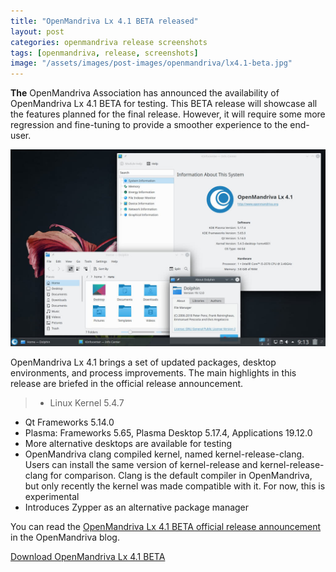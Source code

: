 ```yaml
---
title: "OpenMandriva Lx 4.1 BETA released"
layout: post
categories: openmandriva release screenshots
tags: [openmandriva, release, screenshots]
image: "/assets/images/post-images/openmandriva/lx4.1-beta.jpg"
---
```


**The** OpenMandriva Association has announced the availability of OpenMandriva Lx 4.1 BETA for testing. This BETA release will showcase all the features planned for the final release. However, it will require some more regression and fine-tuning to provide a smoother experience to the end-user.

![OpenMandriva Lx 4.1 Preview](/assets/images/post-images/openmandriva/lx4.1-beta.jpg)

OpenMandriva Lx 4.1 brings a set of updated packages, desktop environments, and process improvements. The main highlights in this release are briefed in the official release announcement.
> - Linux Kernel 5.4.7
- Qt Frameworks 5.14.0
- Plasma: Frameworks 5.65, Plasma Desktop 5.17.4, Applications 19.12.0
- More alternative desktops are available for testing
- OpenMandriva clang compiled kernel, named kernel-release-clang. Users can install the same version of kernel-release and kernel-release-clang for comparison. Clang is the default compiler in OpenMandriva, but only recently the kernel was made compatible with it. For now, this is experimental
- Introduces Zypper as an alternative package manager

You can read the [OpenMandriva Lx 4.1 BETA official release announcement](https://www.openmandriva.org/en/news/article/openmandriva-lx-4-1-beta-available-for-testing) in the OpenMandriva blog.

<a target="_blank" href="https://sourceforge.net/projects/openmandriva/files/release/4.1/" class="download">Download OpenMandriva Lx 4.1 BETA</a>